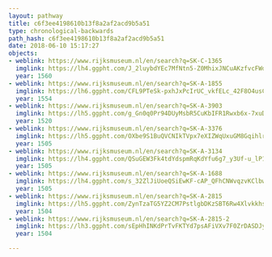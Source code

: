 ```yaml
---
layout: pathway
title: c6f3ee4198610b13f8a2af2acd9b5a51
type: chronological-backwards
path_hash: c6f3ee4198610b13f8a2af2acd9b5a51
date: 2018-06-10 15:17:27
objects:
- weblink: https://www.rijksmuseum.nl/en/search?q=SK-C-1365
  imglink: https://lh4.ggpht.com/J_2luybdYEc7MfNtn5-Z0MhixJNCuAKzfvcFWdk8r0OTmR94llu0eMMYdvlMubhOdYThw_NWaIo_c5qmGsKLgH9D4w=s200
  year: 1560
- weblink: https://www.rijksmuseum.nl/en/search?q=SK-A-1855
  imglink: https://lh6.ggpht.com/CFL9PTeSk-pxhJxPcIrUC_vkfELc_42F8O4usCPHR0wxE5t4Xqb5a7T6E3xE3HF-3jloecT7aMRWPRM9i91nUvzpIvI=s200
  year: 1554
- weblink: https://www.rijksmuseum.nl/en/search?q=SK-A-3903
  imglink: https://lh5.ggpht.com/g_Gn0q0Pr94DUyMsbR5CuKbIFR1Rwxb6x-7xuDeBAER67fJ_Oz5WsCKYwlHTAL0iEjVbG4RMq23wvwtRz0Coo7X_CYQ=s200
  year: 1520
- weblink: https://www.rijksmuseum.nl/en/search?q=SK-A-3376
  imglink: https://lh5.ggpht.com/OXbe9S1BuQVCNIkTVpx7eXIZWqUxuGM8GqihlrxN7oomeuV0ohuvWfmgxNbMmUvLN06bR3fKdhdnJrZKKZyFftVLNg8=s200
  year: 1505
- weblink: https://www.rijksmuseum.nl/en/search?q=SK-A-3134
  imglink: https://lh4.ggpht.com/QSuGEW3Fk4tdYdspmRqKdYfu6g7_y3Uf-u_lP1NZ4XOtCUVNWejg6aiB2t3L2YA5L2tByRR3xXa7BESYv4Gd1vtfJnq3=s200
  year: 1505
- weblink: https://www.rijksmuseum.nl/en/search?q=SK-A-1688
  imglink: https://lh4.ggpht.com/s_32ZlJiUoeQSiEwKF-cAP_QFhCNWvqzvKClbwpC6A_r-ziJvJumqG_8OPrdts4RPkOEwvZNSwV-jbcMM8GkYXdftJPy=s200
  year: 1505
- weblink: https://www.rijksmuseum.nl/en/search?q=SK-A-2815
  imglink: https://lh5.ggpht.com/ZynTzaTG5YZ2CM7PstlgbDKzSBT6Rw4XlvkkhsTwiVzgNjP7x16DXMR1OqdqumSVE72nEWFyEIVwMsc6pH6hv_BgEEE=s200
  year: 1504
- weblink: https://www.rijksmuseum.nl/en/search?q=SK-A-2815-2
  imglink: https://lh3.ggpht.com/sEpHhINKdPrTvFKTYd7psAFiVXv7F0ZrDASDJyhg5-ewaLgMlgW-kYhvjJkzEQ_6Go_SapYRsF9zo1EmH6s5Uxb4Mvw=s200
  year: 1504

---
```

